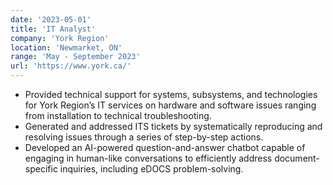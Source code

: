 ```yaml
---
date: '2023-05-01'
title: 'IT Analyst'
company: 'York Region'
location: 'Newmarket, ON'
range: 'May - September 2023'
url: 'https://www.york.ca/'
---
```


- Provided technical support for systems, subsystems, and technologies for York Region’s IT services on hardware and software issues ranging from installation to technical troubleshooting.
- Generated and addressed ITS tickets by systematically reproducing and resolving issues through a series of step-by-step actions.
- Developed an AI-powered question-and-answer chatbot capable of engaging in human-like conversations to efficiently address document-specific inquiries, including eDOCS problem-solving.